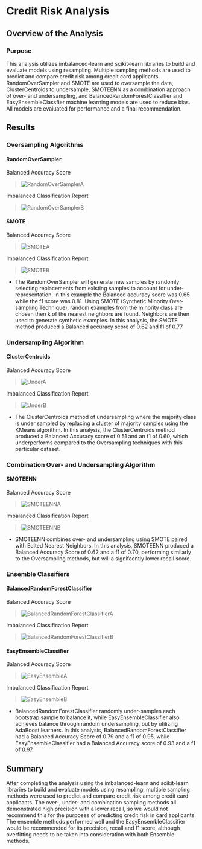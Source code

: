 # Credit Risk Analysis

## Overview of the Analysis 

### Purpose

This analysis utilizes imbalanced-learn and scikit-learn libraries to build and evaluate models using resampling. Multiple sampling methods are used to predict and compare credit risk among credit card applicants. RandomOverSampler and SMOTE are used to oversample the data, ClusterCentroids to undersample, SMOTEENN as a combination approach of over- and undersampling, and BalancedRandomForestClassifier and EasyEnsembleClassfier machine learning models are used to reduce bias. All models are evaluated for performance and a final recommendation.  

## Results

### **Oversampling Algorithms**

#### RandomOverSampler
Balanced Accuracy Score
>![RandomOverSamplerA](https://user-images.githubusercontent.com/77405273/119721584-268df300-be20-11eb-953b-0dffb2282d4d.png)

Imbalanced Classification Report
>![RandomOverSamplerB](https://user-images.githubusercontent.com/77405273/119721590-27268980-be20-11eb-937d-7ae048e3c36b.png)

#### SMOTE
Balanced Accuracy Score
>![SMOTEA](https://user-images.githubusercontent.com/77405273/119721591-27bf2000-be20-11eb-95db-baa3f4aff765.png)

Imbalanced Classification Report
>![SMOTEB](https://user-images.githubusercontent.com/77405273/119721593-27bf2000-be20-11eb-9111-0e731e7f882f.png)

- The RandomOverSampler will generate new samples by randomly selecting replacements from existing samples to account for under-representation. In this example the Balanced accuracy score was 0.65 while the f1 score was 0.81. Using SMOTE (Synthetic Minority Over-sampling Technique), random examples from the minority class are chosen then k of the nearest neighbors are found. Neighbors are then used to generate synthetic examples. In this analysis, the SMOTE method produced a Balanced accuracy score of 0.62 and f1 of 0.77.

### **Undersampling Algorithm**

#### ClusterCentroids
Balanced Accuracy Score
>![UnderA](https://user-images.githubusercontent.com/77405273/119721594-2857b680-be20-11eb-8097-fcdd6074a61b.png)

Imbalanced Classification Report
>![UnderB](https://user-images.githubusercontent.com/77405273/119721596-2857b680-be20-11eb-8d15-a1cf8d5a2f2b.png)

- The ClusterCentroids method of undersampling where the majority class is under sampled by replacing a cluster of majority samples using the KMeans algorithm. In this analysis, the ClusterCentroids method produced a Balanced Accuracy score of 0.51 and an f1 of 0.60, which underperforms compared to the Oversampling techniques with this particular dataset. 

### **Combination Over- and Undersampling Algorithm**

#### SMOTEENN
Balanced Accuracy Score
>![SMOTEENNA](https://user-images.githubusercontent.com/77405273/119721601-2b52a700-be20-11eb-9e59-b5104d2e90c1.png)

Imbalanced Classification Report
>![SMOTEENNB](https://user-images.githubusercontent.com/77405273/119721604-2b52a700-be20-11eb-8c33-69bf6fb187a0.png)

- SMOTEENN combines over- and undersampling using SMOTE paired with Edited Nearest Neighbors. In this analysis, SMOTEENN produced a Balanced Accuracy Score of 0.62 and a f1 of 0.70, performing similarly to the Oversampling methods, but will a signifacntly lower recall score. 

### **Ensemble Classifiers**

#### BalancedRandomForestClassifier
Balanced Accuracy Score
>![BalancedRandomForestClassifierA](https://user-images.githubusercontent.com/77405273/119721605-2beb3d80-be20-11eb-8a87-2df8cbf664f9.png)

Imbalanced Classification Report
>![BalancedRandomForestClassifierB](https://user-images.githubusercontent.com/77405273/119721608-2c83d400-be20-11eb-8427-bdc9c6e4826a.png)

#### EasyEnsembleClassifier
Balanced Accuracy Score
>![EasyEnsembleA](https://user-images.githubusercontent.com/77405273/119721610-2c83d400-be20-11eb-9cfc-110227dae52a.png)

Imbalanced Classification Report
>![EasyEnsembleB](https://user-images.githubusercontent.com/77405273/119721611-2c83d400-be20-11eb-908b-dab39c89f401.png)

- BalancedRandomForestClassifier randomly under-samples each bootstrap sample to balance it, while EasyEnsembleClassifier also achieves balance through random undersampling, but by utilizing AdaBoost learners. In this analysis, BalancedRandomForestClassifier had a Balanced Accuracy Score of 0.79 and a f1 of 0.95, while EasyEnsembleClassifier had a Balanced Accuracy score of 0.93 and a f1 of 0.97.

## Summary

After completing the analysis using the imbalanced-learn and scikit-learn libraries to build and evaluate models using resampling, multiple sampling methods were used to predict and compare credit risk among credit card applicants. The over-, under- and combination sampling methods all demonstrated high precision with a lower recall, so we would not recommend this for the purposes of predicting credit risk in card applicants. The ensemble methods performed well and the EasyEnsembleClassifier would be recommended for its precision, recall and f1 score, although overfitting needs to be taken into consideration with both Ensemble methods. 

